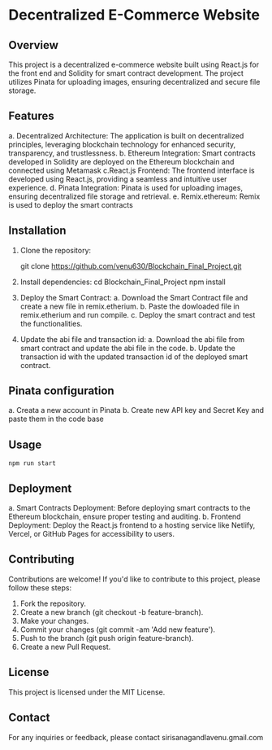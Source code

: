 # Decentralized E-Commerce Website

## Overview
This project is a decentralized e-commerce website built using React.js for the front end and Solidity for smart contract development. The project utilizes Pinata for uploading images, ensuring decentralized and secure file storage.


## Features
a. Decentralized Architecture: The application is built on decentralized principles, leveraging blockchain technology for enhanced security, transparency, and trustlessness.
b. Ethereum Integration: Smart contracts developed in Solidity are deployed on the Ethereum blockchain and connected using Metamask
c.React.js Frontend: The frontend interface is developed using React.js, providing a seamless and intuitive user experience.
d. Pinata Integration: Pinata is used for uploading images, ensuring decentralized file storage and retrieval.
e. Remix.ethereum: Remix is used to deploy the smart contracts

## Installation
1. Clone the repository:

    git clone https://github.com/venu630/Blockchain_Final_Project.git

2. Install dependencies:
    cd Blockchain_Final_Project
    npm install

3. Deploy the Smart Contract:
a. Download the Smart Contract file and create a new file in remix.etherium.
b. Paste the dowloaded file in remix.etherium and run compile. 
c. Deploy the smart contract and test the functionalities.

4. Update the abi file and transaction id:
a. Download the abi file from smart contract and update the abi file in the code.
b. Update the transaction id with the updated transaction id of the deployed smart contract.

## Pinata configuration
a. Creata a new account in Pinata
b. Create new API key and Secret Key and paste them in the code base

## Usage
    npm run start

## Deployment
a. Smart Contracts Deployment: Before deploying smart contracts to the Ethereum blockchain, ensure proper testing and auditing. 
b. Frontend Deployment: Deploy the React.js frontend to a hosting service like Netlify, Vercel, or GitHub Pages for accessibility to users.

## Contributing
Contributions are welcome! If you'd like to contribute to this project, please follow these steps:

1. Fork the repository.
2. Create a new branch (git checkout -b feature-branch).
3. Make your changes.
4. Commit your changes (git commit -am 'Add new feature').
5. Push to the branch (git push origin feature-branch).
6. Create a new Pull Request.

## License
This project is licensed under the MIT License.

## Contact
For any inquiries or feedback, please contact sirisanagandlavenu.gmail.com



